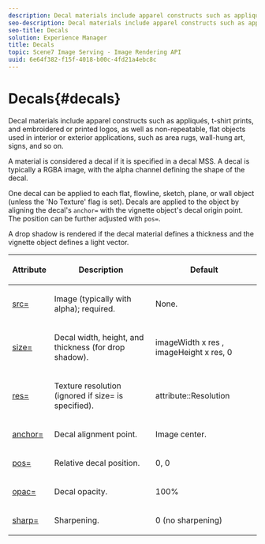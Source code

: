 ```yaml
---
description: Decal materials include apparel constructs such as appliqués, t-shirt prints, and embroidered or printed logos, as well as non-repeatable, flat objects used in interior or exterior applications, such as area rugs, wall-hung art, signs, and so on.
seo-description: Decal materials include apparel constructs such as appliqués, t-shirt prints, and embroidered or printed logos, as well as non-repeatable, flat objects used in interior or exterior applications, such as area rugs, wall-hung art, signs, and so on.
seo-title: Decals
solution: Experience Manager
title: Decals
topic: Scene7 Image Serving - Image Rendering API
uuid: 6e64f382-f15f-4018-b00c-4fd21a4ebc8c
---
```


# Decals{#decals}

Decal materials include apparel constructs such as appliqués, t-shirt prints, and embroidered or printed logos, as well as non-repeatable, flat objects used in interior or exterior applications, such as area rugs, wall-hung art, signs, and so on.

A material is considered a decal if it is specified in a decal MSS. A decal is typically a RGBA image, with the alpha channel defining the shape of the decal.

One decal can be applied to each flat, flowline, sketch, plane, or wall object (unless the 'No Texture' flag is set). Decals are applied to the object by aligning the decal's `anchor=` with the vignette object's decal origin point. The position can be further adjusted with `pos=`.

A drop shadow is rendered if the decal material defines a thickness and the vignette object defines a light vector.

<table id="table_3F119BC9B7654FD092826A34F5827268"> 
 <thead> 
  <tr> 
   <th colname="col1" class="entry"> <p>Attribute </p> </th> 
   <th colname="col2" class="entry"> <p>Description </p> </th> 
   <th colname="col3" class="entry"> <p>Default </p> </th> 
  </tr> 
 </thead>
 <tbody> 
  <tr> 
   <td colname="col1"> <p> <a href="../../../../../../ir-api/http-protocol/image-rendering-api-ref/c-ir-http-protocol-ref/c-ir-http-protocol-command-reference/r-ir-src.md#reference-62c98abad22149d68d405ed6aaff8272" type="reference" format="dita" scope="local"> <span class="codeph"> src= </span> </a> </p> </td> 
   <td colname="col2"> <p>Image (typically with alpha); required. </p> </td> 
   <td colname="col3"> <p>None. </p> </td> 
  </tr> 
  <tr> 
   <td colname="col1"> <p> <a href="../../../../../../ir-api/http-protocol/image-rendering-api-ref/c-ir-http-protocol-ref/c-ir-http-protocol-command-reference/r-ir-http-size.md#reference-1220d6fbcde4479aba91de7adacdc988" type="reference" format="dita" scope="local"> <span class="codeph"> size= </span> </a> </p> </td> 
   <td colname="col2"> <p>Decal width, height, and thickness (for drop shadow). </p> </td> 
   <td colname="col3"> <p> <span class="varname"> imageWidth </span> x <span class="codeph"> res </span>, <span class="varname"> imageHeight </span> x <span class="codeph"> res, 0 </span> </p> </td> 
  </tr> 
  <tr> 
   <td colname="col1"> <p> <a href="../../../../../../ir-api/http-protocol/image-rendering-api-ref/c-ir-http-protocol-ref/c-ir-http-protocol-command-reference/r-ir-res.md#reference-0ad9de8887144c83a6db97b4994f7c04" type="reference" format="dita" scope="local"> <span class="codeph"> res= </span> </a> </p> </td> 
   <td colname="col2"> <p>Texture resolution (ignored if size= is specified). </p> </td> 
   <td colname="col3"> <p> <span class="codeph"> attribute::Resolution </span> </p> </td> 
  </tr> 
  <tr> 
   <td colname="col1"> <p> <a href="../../../../../../ir-api/http-protocol/image-rendering-api-ref/c-ir-http-protocol-ref/c-ir-http-protocol-command-reference/r-ir-http-anchor.md#reference-d53923d785c9442997dc7f2199524c26" type="reference" format="dita" scope="local"> <span class="codeph"> anchor= </span> </a> </p> </td> 
   <td colname="col2"> <p>Decal alignment point. </p> </td> 
   <td colname="col3"> <p>Image center. </p> </td> 
  </tr> 
  <tr> 
   <td colname="col1"> <p> <a href="../../../../../../ir-api/http-protocol/image-rendering-api-ref/c-ir-http-protocol-ref/c-ir-http-protocol-command-reference/r-ir-pos.md#reference-22c10904a0ce4c8bb41c2c78104221b8" type="reference" format="dita" scope="local"> <span class="codeph"> pos= </span> </a> </p> </td> 
   <td colname="col2"> <p>Relative decal position. </p> </td> 
   <td colname="col3"> <p>0, 0 </p> </td> 
  </tr> 
  <tr> 
   <td colname="col1"> <p> <a href="../../../../../../ir-api/http-protocol/image-rendering-api-ref/c-ir-http-protocol-ref/c-ir-http-protocol-command-reference/r-ir-opac.md#reference-136b8563da714313a9e103f4ce179c5b" type="reference" format="dita" scope="local"> <span class="codeph"> opac= </span> </a> </p> </td> 
   <td colname="col2"> <p>Decal opacity. </p> </td> 
   <td colname="col3"> <p>100% </p> </td> 
  </tr> 
  <tr> 
   <td colname="col1"> <a href="../../../../../../ir-api/http-protocol/image-rendering-api-ref/c-ir-http-protocol-ref/c-ir-http-protocol-command-reference/r-ir-http-sharp.md#reference-acdd87f6b5de4e3a85e5d3c03022a35a" type="reference" format="dita" scope="local"> <span class="codeph"> sharp= </span> </a> </td> 
   <td colname="col2"> <p>Sharpening. </p> </td> 
   <td colname="col3"> <p>0 (no sharpening) </p> </td> 
  </tr> 
 </tbody> 
</table>

